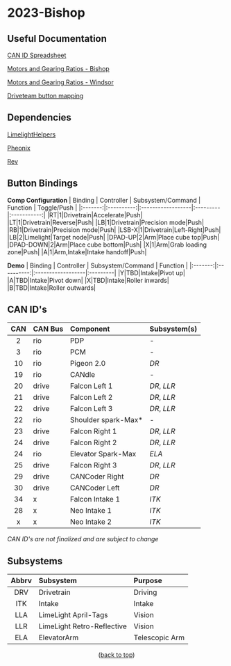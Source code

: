 # 2023-Bishop

## Useful Documentation
[CAN ID Spreadsheet](https://docs.google.com/spreadsheets/d/1NtnqaaMVDYO0TyJ946Wxg0dBtV19xBe5mVzWcAWxIAw/edit#gid=1456793576)

[Motors and Gearing Ratios - Bishop](https://docs.google.com/spreadsheets/d/1mly-FWH9S1RMrAUBcaXnyuavnCqU-cXk0Q0pLDEhZ-Y/edit#gid=1544976692)

[Motors and Gearing Ratios - Windsor](https://docs.google.com/spreadsheets/d/1FxBIIsZFDOvoKsso25b7TmFgGUk4gB1KhH03Lld9y3U/edit#gid=1544976692)

[Driveteam button mapping](https://docs.google.com/document/d/1LmwfAIl3pLnZguX8B4lljc1ZuzqiQKjrft7fehE6e5s/edit)

## Dependencies
[LimelightHelpers](https://github.com/LimelightVision/limelightlib-wpijava)

[Pheonix](https://store.ctr-electronics.com/software/)

[Rev](https://docs.revrobotics.com/sparkmax/software-resources/spark-max-api-information)

## Button Bindings
**Comp Configuration**
| Binding | Controller | Subsystem/Command | Function | Toggle/Push | 
|:-------:|:----------:|:------------------|:---------|:-----------:|
|RT|1|Drivetrain|Accelerate|Push|
|LT|1|Drivetrain|Reverse|Push|
|LB|1|Drivetrain|Precision mode|Push|
|RB|1|Drivetrain|Precision mode|Push|
|LSB-X|1|Drivetrain|Left-Right|Push|
|LB|2|Limelight|Target node|Push|
|DPAD-UP|2|Arm|Place cube top|Push|
|DPAD-DOWN|2|Arm|Place cube bottom|Push|
|X|1|Arm|Grab loading zone|Push|
|A|1|Arm,Intake|Intake handoff|Push|


**Demo**
| Binding | Controller | Subsystem/Command | Function |
|:-------:|:----------:|:------------------|:---------|
|Y|TBD|Intake|Pivot up|
|A|TBD|Intake|Pivot down|
|X|TBD|Intake|Roller inwards|
|B|TBD|Intake|Roller outwards|


## CAN ID's
| CAN | CAN Bus | Component | Subsystem(s) |
|:---:|:--------|:----------|:-------------|
|2|rio|PDP|-
|3|rio|PCM|-
|10|rio|Pigeon 2.0|*DR*
|19|rio|CANdle|-
|20|drive|Falcon Left 1|*DR*, *LLR*
|21|drive|Falcon Left 2|*DR*, *LLR*
|22|drive|Falcon Left 3|*DR*, *LLR*
|22|rio|Shoulder spark-Max*|-
|23|drive|Falcon Right 1|*DR*, *LLR*
|24|drive|Falcon Right 2|*DR*, *LLR*
|24|rio|Elevator Spark-Max|*ELA*
|25|drive|Falcon Right 3|*DR*, *LLR*
|29|drive|CANCoder Right|*DR*
|30|drive|CANCoder Left|*DR*
|34|x|Falcon Intake 1|*ITK*
|28|x|Neo Intake 1|*ITK*
|x|x|Neo Intake 2|*ITK*

*CAN ID's are not finalized and are subject to change*

## Subsystems
|Abbrv|Subsystem|Purpose| 
|:---:|:--------|:------|
|DRV|Drivetrain|Driving|
|ITK|Intake|Intake|
|LLA|LimeLight April-Tags|Vision|
|LLR|LimeLight Retro-Reflective|Vision|
|ELA|ElevatorArm|Telescopic Arm|

<p align="center">(<a href="#readme-top">back to top</a>)</p>
